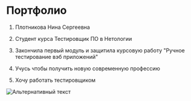# Портфолио

1. Плотникова Нина Сергеевна

2. Студент курса Тестировщик ПО в Нетологии

3. Закончила первый модуль и защитила курсовую работу "Ручное тестирование вэб приложений"

4. Учусь чтобы получить новую современную профессию

4. Хочу работать тестировщиком

![Альтернативный текст](/[путь/к/изображению.jpg](https://raw.githubusercontent.com/NinaQA62/Homework-3-part-3/main/Nina.jpg)) 